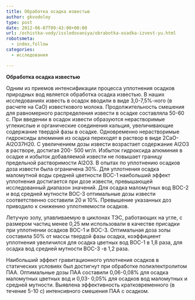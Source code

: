 ```yaml
---
title: Обработка осадка известью
author: gkvodoley
type: post
date: 2012-06-07T09:43:00+00:00
url: /ochistka-vody/issledovaniya/obrabotka-osadka-izvest-yu.html
robotsmeta:
  - index,follow
categories:
  - исследования

---
```

 **Обработка осадка известью** 
  
Одним из приемов интенсификации процесса уплотнения осадков природных вод является обработка осадка известью. В наших исследованиях известь в осадок вводили в виде 3,0-7,5%-ного (в расчете на СаО) известкового молока. Продолжительность смешения для равномерного распределения извести в осадке составляла 50-60 с. При введении в осадок извести образуются нерастворимые углекислые и органические соединения кальция, увеличивающие содержание твердой фазы в осадке. Одновременно нерастворимые гидроксиды алюминия из осадка переходят в раствор в виде 2СаО-Аl2О37Н20. С увеличением дозы извести возрастает содержание Аl2О3 в растворе, достигая 200- 500 мг/л. Избыток гидроксида алюминия в осадке и избыток добавляемой извести не повышает границу предельной растворимости Аl2О3. В опытах по уплотнению осадков доза извести была ограничена 30%. Для уплотнения осадка маломутной воды средней цветности ВОС-1 наибольший эффект уплотнения достигается при дозе извести, превышающей исследованный диапазон значений. Для осадка маломутных вод ВОС-2 и вод средней мутности ВОС-З оптимальные дозы извести соответственно составили 20 и 10%. Превышение указанных доз приводило к снижению уплотняемости осадков.
  
Летучую золу, улавливаемую в циклонах ТЭС, работающих на угле, с размером частиц менее 0,25 мм использовали в качестве присадки при уплотнении осадков ВОС-1 и ВОС-3. Оптимальная доза золы составила 50% от массы твердой фазы осадка, коэффициент уплотнения увеличился для осадка цветных вод ВОС-1 в 1,8 раза, для осадка вод средней мутности ВОС-3 -в 1,2 раза.
  
Наибольший эффект гравитационного уплотнения осадков в статических условиях был достигнут при обработке полиэлектролитом ПАА. Оптимальные дозы ПАА составили 0,06-0,08% для осадка маломутных цветных вод и 0,03- 0,05% для осадков вод маломутных и средней мутности. Выявлена эффективность кратковременного (в течение 5-10 с) интенсивного смешения ПАА с осадком.